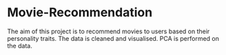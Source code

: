 # Movie-Recommendation
The aim of this project is to recommend movies to users based on their personality traits. 
The data is cleaned and visualised. PCA is performed on the data.

